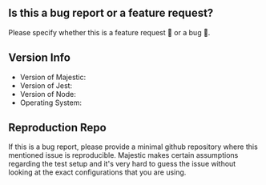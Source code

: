 ## Is this a bug report or a feature request?

Please specify whether this is a feature request 🎁 or a bug 🐛.

## Version Info

- Version of Majestic:
- Version of Jest:
- Version of Node:
- Operating System:

## Reproduction Repo

If this is a bug report, please provide a minimal github repository where this mentioned issue is reproducible. Majestic makes certain
assumptions regarding the test setup and it's very hard to guess the issue without looking at the exact configurations that you are using.

